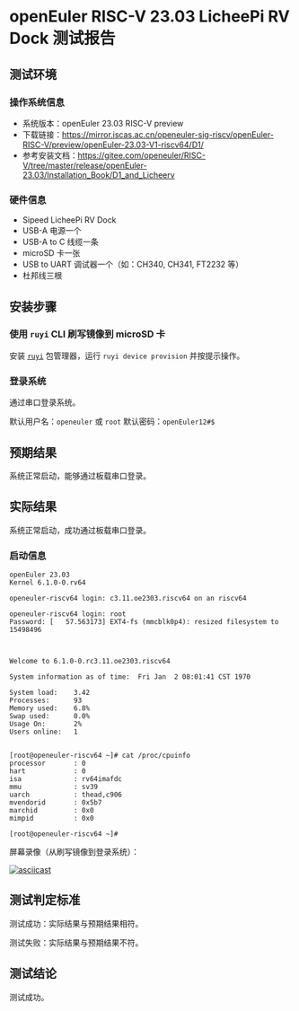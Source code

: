 # openEuler RISC-V 23.03 LicheePi RV Dock 测试报告

## 测试环境

### 操作系统信息

- 系统版本：openEuler 23.03 RISC-V preview
- 下载链接：https://mirror.iscas.ac.cn/openeuler-sig-riscv/openEuler-RISC-V/preview/openEuler-23.03-V1-riscv64/D1/
- 参考安装文档：https://gitee.com/openeuler/RISC-V/tree/master/release/openEuler-23.03/Installation_Book/D1_and_Licheerv

### 硬件信息

- Sipeed LicheePi RV Dock
- USB-A 电源一个
- USB-A to C 线缆一条
- microSD 卡一张
- USB to UART 调试器一个（如：CH340, CH341, FT2232 等）
- 杜邦线三根

## 安装步骤

### 使用 `ruyi` CLI 刷写镜像到 microSD 卡

安装 [`ruyi`](https://github.com/ruyisdk/ruyi) 包管理器，运行 `ruyi device provision` 并按提示操作。

### 登录系统

通过串口登录系统。

默认用户名：`openeuler` 或 `root`
默认密码：`openEuler12#$`

## 预期结果

系统正常启动，能够通过板载串口登录。

## 实际结果

系统正常启动，成功通过板载串口登录。

### 启动信息

```log
openEuler 23.03                                                                                                                                   
Kernel 6.1.0-0.rv64                                                                                                                               
                                                                                                                                                  
openeuler-riscv64 login: c3.11.oe2303.riscv64 on an riscv64                                                                                       
                                                                                                                                                  
openeuler-riscv64 login: root                                                                                                                     
Password: [   57.563173] EXT4-fs (mmcblk0p4): resized filesystem to 15498496                                                                      
                                                                                                                                                  
                                                                                                                                                  
                                                                                                                                                  
Welcome to 6.1.0-0.rc3.11.oe2303.riscv64                                                                                                          
                                                                                                                                                  
System information as of time:  Fri Jan  2 08:01:41 CST 1970                                                                                      
                                                                                                                                                  
System load:    3.42                                                                                                                              
Processes:      93                                                                                                                                
Memory used:    6.8%                                                                                                                              
Swap used:      0.0%                                                                                                                              
Usage On:       2%                                                                                                                                
Users online:   1                                                                                                                                 
                                                                                                                                                  
                                                                                                                                                  
[root@openeuler-riscv64 ~]# cat /proc/cpuinfo                                                                                                     
processor       : 0                                                                                                                               
hart            : 0                                                                                                                               
isa             : rv64imafdc                                                                                                                      
mmu             : sv39                                                                                                                            
uarch           : thead,c906                                                                                                                      
mvendorid       : 0x5b7                                                                                                                           
marchid         : 0x0                                                                                                                             
mimpid          : 0x0                                                                                                                             
                                                                                                                                                  
[root@openeuler-riscv64 ~]#
```

屏幕录像（从刷写镜像到登录系统）：

[![asciicast](https://asciinema.org/a/dJV431qjqOPT6iR7hzieM3G41.svg)](https://asciinema.org/a/dJV431qjqOPT6iR7hzieM3G41)

## 测试判定标准

测试成功：实际结果与预期结果相符。

测试失败：实际结果与预期结果不符。

## 测试结论

测试成功。
